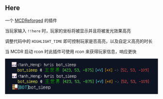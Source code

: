 Here
-------

一个 [MCDReforged](https://github.com/Fallen-Breath/MCDReforged) 的插件

当玩家输入 `!!here` 时，玩家的坐标将被显示并且将被发光效果高亮

调整代码中的 `HIGHLIGHT_TIME` 即可控制玩家是否高亮，以及自定义高亮的时长

当 MCDR 启动 rcon 时此插件可使用 rcon 来获得玩家信息，响应更快

![example](https://raw.githubusercontent.com/TISUnion/Here/MCDR/img.png)
